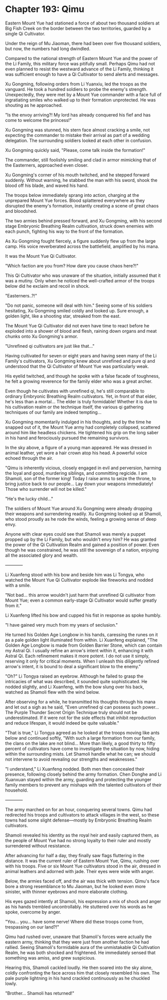 # Chapter 193: Qimu

Eastern Mount Yue had stationed a force of about two thousand soldiers at Big Fish Creek on the border between the two territories, guarded by a single Qi Cultivator.

Under the reign of Mu Jiaoman, there had been over five thousand soldiers, but now, the numbers had long dwindled.

Compared to the national strength of Eastern Mount Yue and the power of the Li Family, this military force was pitifully small. Perhaps Qimu had not even planned to resist the westward advance of the Li Family, thinking it was sufficient enough to have a Qi Cultivator to send alerts and messages.

Xu Gongming, following orders from Li Yuanxiu, led the troops as the vanguard. He took a hundred soldiers to probe the enemy's strength. Unexpectedly, they were met by a Mount Yue commander with a face full of ingratiating smiles who walked up to their formation unprotected. He was shouting as he approached.

"Is the envoy arriving?! My lord has already conquered his fief and has come to welcome the princess!"

Xu Gongming was stunned, his stern face almost cracking a smile, not expecting the commander to mistake their arrival as part of a wedding delegation. The surrounding soldiers looked at each other in confusion.

Xu Gongming quickly said, "Please, come talk inside the formation!"

The commander, still foolishly smiling and clad in armor mimicking that of the Easterners, approached even closer.

Xu Gongming's corner of his mouth twitched, and he stepped forward suddenly. Without warning, he stabbed the man with his sword, shook the blood off his blade, and waved his hand.

The troops below immediately sprang into action, charging at the unprepared Mount Yue forces. Blood splattered everywhere as they disrupted the enemy's formation, instantly creating a scene of great chaos and bloodshed.

The two armies behind pressed forward, and Xu Gongming, with his second stage Embryonic Breathing Realm cultivation, struck down enemies with each punch, fighting his way to the front of the formation.

As Xu Gongming fought fiercely, a figure suddenly flew up from the large camp. His voice reverberated across the battlefield, amplified by his mana.

It was the Mount Yue Qi Cultivator.

"Which faction are you from? How dare you cause chaos here?!"

This Qi Cultivator who was unaware of the situation, initially assumed that it was a mutiny. Only when he noticed the well-crafted armor of the troops below did he exclaim and recoil in shock.

"Easterners..?!"

"Do not panic, someone will deal with him." Seeing some of his soldiers hesitating, Xu Gongming smiled coldly and looked up. Sure enough, a golden light, like a shooting star, streaked from the east.

The Mount Yue Qi Cultivator did not even have time to react before he exploded into a shower of blood and flesh, raining down organs and meat chunks onto Xu Gongming's armor.

"Unrefined qi cultivators are just like that..."

Having cultivated for seven or eight years and having seen many of the Li Family's cultivators, Xu Gongming knew about unrefined and pure qi and understood that the Qi Cultivator of Mount Yue was particularly weak.

His eyelid twitched, and though he spoke with a false facade of toughness, he felt a growing reverence for the family elder who was a great archer.

Even though he cultivates with unrefined qi, he's still comparable to ordinary Embryonic Breathing Realm cultivators. Yet, in front of that elder, he's less than a mortal... The elder is truly formidable! Whether it is due to his cultivation realm or the technique itself, the various qi gathering techniques of our family are indeed tempting...

Xu Gongming momentarily indulged in his thoughts, and by the time he snapped out of it, the Mount Yue army had completely collapsed, scattered around him like headless chickens. He tightened his grip on the long saber in his hand and ferociously pursued the remaining survivors.

In the sky above, a figure of a young man appeared. He was dressed in animal leather, yet wore a hair crown atop his head. A powerful voice echoed through the air.

"Qimu is inherently vicious, closely engaged in evil and perversion, harming the loyal and good, murdering siblings, and committing regicide. I am Shamoli, son of the former king! Today I raise arms to seize the throne, to bring justice back to our people... Lay down your weapons immediately! Those who surrender will not be killed."

"He's the lucky child..."

The soldiers of Mount Yue around Xu Gongming were already dropping their weapons and surrendering readily. Xu Gongming looked up at Shamoli, who stood proudly as he rode the winds, feeling a growing sense of deep envy.

Anyone with clear eyes could see that Shamoli was merely a puppet propped up by the Li Family, but who wouldn't envy him? He was granted the power of the Qi Cultivation Realm and gained a position of power. Even though he was constrained, he was still the sovereign of a nation, enjoying all the associated glory and wealth.

————

Li Xuanfeng stood with his bow and beside him was Li Tongya, who watched the Mount Yue Qi Cultivator explode like fireworks and nodded with a smile.

"Not bad... this arrow wouldn't just harm that unrefined Qi cultivator from Mount Yue; even a common early-stage Qi Cultivator would suffer greatly from it."

Li Xuanfeng lifted his bow and cupped his fist in response as spoke humbly.

"I have gained very much from my years of seclusion."

He turned his Golden Age Longbow in his hands, caressing the runes on it as a pale golden light illuminated from within. Li Xuanfeng explained, "The Golden Age Longbow is made from Golden Barrier Stone, which can contain my Astral Qi. I usually refine an arrow's intent within it, enhancing it with Astral Qi. Each refinement makes it more potent. I do not use it simply, reserving it only for critical moments. When I unleash this diligently refined arrow's intent, it is bound to deal a significant blow to the enemy."

"Oh?" Li Tongya raised an eyebrow. Although he failed to grasp the intricacies of what was described, it sounded quite sophisticated. He nodded slightly, and Li Xuanfeng, with the bow slung over his back, watched as Shamoli flew with the wind below.

After observing for a while, he transmitted his thoughts through his mana and let out a sigh as he said, "Even unrefined qi can possess such power... The Purple Thunder Secret Origin Technique truly should not be underestimated. If it were not for the side effects that inhibit reproduction and reduce lifespan, it would indeed be quite valuable."

"That is true," Li Tongya agreed as he looked at the troops moving like ants below and continued softly, "With such a large formation from our family, the clans on the lake are not blind... More than likely, a good thirty to fifty percent of cultivators have come to investigate the situation by now, hiding within the surrounding mists. Let Shamoli handle what he can; we should not intervene to avoid revealing our strengths and weaknesses."

"I understand," Li Xuanfeng nodded. Both men then concealed their presence, following closely behind the army formation. Chen Donghe and Li Xuanxuan stayed within the army, guarding and protecting the younger family members to prevent any mishaps with the talented cultivators of their household.

————

The army marched on for an hour, conquering several towns. Qimu had redirected his troops and cultivators to attack villages in the west, so these towns had some slight defense—mostly by Embryonic Breathing Realm cultivators.

Shamoli revealed his identity as the royal heir and easily captured them, as the people of Mount Yue had no strong loyalty to their ruler and mostly surrendered without resistance.

After advancing for half a day, they finally saw flags fluttering in the distance. It was the current ruler of Eastern Mount Yue, Qimu, rushing over with his troops. Five or six Mount Yue cultivators stood in the air, dressed in animal leathers and adorned with jade. Their eyes were wide with anger.

Below, the armies faced off, and the air was thick with tension. Qimu's face bore a strong resemblance to Mu Jiaoman, but he looked even more sinister, with thinner eyebrows and more elaborate clothing.

His eyes gazed intently at Shamoli, his expression a mix of shock and anger as his hands trembled uncontrollably. He stuttered over his words as he spoke, overcome by anger.

"You... you... have some nerve! Where did these troops come from, trespassing on our land?!"

Qimu had rushed over, unaware that Shamoli's forces were actually the eastern army, thinking that they were just from another faction he had rallied. Seeing Shamoli's formidable aura of the unmistakable Qi Cultivation Realm, he was both shocked and frightened. He immediately sensed that something was amiss, and grew suspicious.

Hearing this, Shamoli cackled loudly. He then soared into the sky alone, coldly confronting the face across him that closely resembled his own. The pale purple lightning in his hand crackled continuously as he chuckled lowly.

"Brother... Shamoli has returned!"

